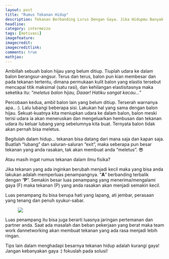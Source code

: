 ```yaml
---
layout: post
title: "Rumus Tekanan Hidup"
description: Tekanan Berbanding Lurus Dengan Gaya. Jika Hidupmu Banyak Tekanan, Mungkin Karena Kamu Kebanyakan Gaya
headline: 
category: intermezzo
tags: [motivasi]
imagefeature: 
imagecredit: 
imagecreditlink: 
comments: true
mathjax: 
---
```


Ambillah sebuah balon hijau yang belum ditiup. Tiuplah udara ke dalam balon berangsur-angsur. Terus dan terus, balon pun kian membesar dan pada tekanan tertentu, dimana permukaan kulit balon yang elastis tersebut mencapai titik maksimal (satu rasi), dan kehilangan elastisitasnya maka seketika itu: “*meletus balon hijau, Daaar! Hatiku sangat kacau…*”

Percobaan kedua, ambil balon lain yang belum ditiup. Terserah warnanya apa.. :). Lalu lubangi beberapa sisi. Lakukan hal yang sama dengan balon hijau. Sekuat-kuatnya kita meniupkan udara ke dalam balon, balon meski terisi udara ia akan meneruskan dan mengeluarkan hembusan dan tekanan udara itu keluar lubang yang sebelumnya kita buat. Ternyata balon tidak akan pernah bisa meletus.

Begitulah dalam hidup… tekanan bisa datang dari mana saja dan kapan saja. Buatlah “lubang” dan saluran-saluran “exit”, maka seberapa pun besar tekanan yang anda rasakan, tak akan membuat anda “meletus”. 😎

Atau masih ingat rumus tekanan dalam ilmu fisika?

Jika tekanan yang ada inginkan berubah menjadi kecil maka yang bisa anda lakukan adalah memperluas penampangnya. “**A**” berbanding terbalik dengan “**P**”.
Semakin besar luas penampang yang menerima/mengalami gaya (F) maka tekanan (P) yang anda rasakan akan menjadi semakin kecil.

Luas penampang itu bisa berupa hati yang lapang, ati jembar, perasaan yang tenang dan penuh syukur-sabar.

<figure>
	<a href="https://99ideasforhappyworker.files.wordpress.com/2015/03/wpid-photogrid_1427549699581.jpg"><img src="https://99ideasforhappyworker.files.wordpress.com/2015/03/wpid-photogrid_1427549699581.jpg"></a>
</figure>

Luas penampang itu bisa juga berarti luasnya jaringan pertemanan dan partner anda. Saat ada masalah dan beban pekerjaan yang berat maka team work dannetworking akan membuat tekanan yang ada rasa menjadi lebih ringan.

Tips lain dalam menghadapi besarnya tekanan hidup adalah kurangi gaya! Jangan kebanyakan gaya :) fokuslah pada solusi!